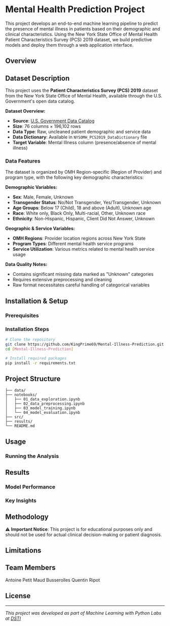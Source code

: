 # Mental Health Prediction Project

This project develops an end-to-end machine learning pipeline to predict the presence of mental illness in patients based on their demographic and clinical characteristics. 
Using the New York State Office of Mental Health Patient Characteristics Survey (PCS) 2019 dataset, we build predictive models and deploy them through a web application interface.

## Overview
<!-- Brief description of what the project doese -->

## Dataset Description

This project uses the **Patient Characteristics Survey (PCS) 2019** dataset from the New York State Office of Mental Health, available through the U.S. Government's open data catalog.

**Dataset Overview:**
- **Source**: [U.S. Government Data Catalog](https://catalog.data.gov/dataset/patient-characteristics-survey-pcs-2019)
- **Size**: 76 columns × 196,102 rows
- **Data Type**: Raw, uncleaned patient demographic and service data
- **Data Dictionary**: Available in `NYSOMH_PCS2019_DataDictionary` file
- **Target Variable**: Mental Illness column (presence/absence of mental illness)

### Data Features

The dataset is organized by OMH Region-specific (Region of Provider) and program type, with the following key demographic characteristics:

**Demographic Variables:**
- **Sex**: Male, Female, Unknown
- **Transgender Status**: No/Not Transgender, Yes/Transgender, Unknown  
- **Age Groups**: Below 17 (Child), 18 and above (Adult), Unknown age
- **Race**: White only, Black Only, Multi-racial, Other, Unknown race
- **Ethnicity**: Non-Hispanic, Hispanic, Client Did Not Answer, Unknown

**Geographic & Service Variables:**
- **OMH Regions**: Provider location regions across New York State
- **Program Types**: Different mental health service programs
- **Service Utilization**: Various metrics related to mental health service usage

**Data Quality Notes:**
- Contains significant missing data marked as "Unknown" categories
- Requires extensive preprocessing and cleaning
- Raw format necessitates careful handling of categorical variables

## Installation & Setup

### Prerequisites
<!-- Python version, required libraries -->

### Installation Steps
<!-- How to clone repo and install dependencies -->

```bash
# Clone the repository
git clone https://github.com/KingPrime69/Mental-Illness-Prediction.git
cd [Mental-Illness-Prediction]

# Install required packages
pip install -r requirements.txt
```

## Project Structure
<!-- Describe the Jupyter notebooks -->
```
├── data/
├── notebooks/
│   ├── 01_data_exploration.ipynb
│   ├── 02_data_preprocessing.ipynb
│   ├── 03_model_training.ipynb
│   └── 04_model_evaluation.ipynb
├── src/
├── results/
└── README.md
```

## Usage
<!-- How to run the notebooks -->

### Running the Analysis

## Results
<!-- Model performance metrics, key findings -->

### Model Performance
<!-- Tables or charts showing accuracy, precision -->

### Key Insights
<!-- Main discoveries from the analysis -->

## Methodology
<!-- Brief explanation of algorithms used and approach -->

⚠️ **Important Notice**: This project is for educational purposes only and should not be used for actual clinical decision-making or patient diagnosis.

## Limitations
<!-- Discuss data limitations, model biases, generalizability issues -->


## Team Members
Antoine Petit
Maud Busserolles
Quentin Ripot

## License
<!-- Specify the license -->

---
*This project was developed as part of Machine Learning with Python Labs at [DSTI](https://dsti.school/fr)*
